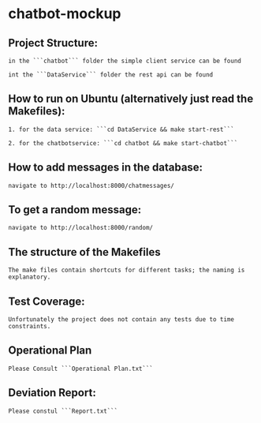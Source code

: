 # chatbot-mockup


## Project Structure:
	in the ```chatbot``` folder the simple client service can be found

	int the ```DataService``` folder the rest api can be found


## How to run on Ubuntu (alternatively just read the Makefiles):
	
	1. for the data service: ```cd DataService && make start-rest```

	2. for the chatbotservice: ```cd chatbot && make start-chatbot```


## How to add messages in the database:

	navigate to http://localhost:8000/chatmessages/


## To get a random message:

	navigate to http://localhost:8000/random/

## The structure of the Makefiles

	The make files contain shortcuts for different tasks; the naming is explanatory.

## Test Coverage:
	
	Unfortunately the project does not contain any tests due to time constraints.

## Operational Plan

	Please Consult ```Operational Plan.txt```

## Deviation Report:
	
	Please constul ```Report.txt```
